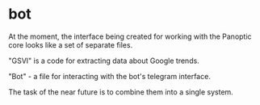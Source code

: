 # bot

At the moment, the interface being created for working with the Panoptic core looks like a set of separate files.

"GSVI" is a code for extracting data about Google trends.

"Bot" - a file for interacting with the bot's telegram interface.

The task of the near future is to combine them into a single system.
